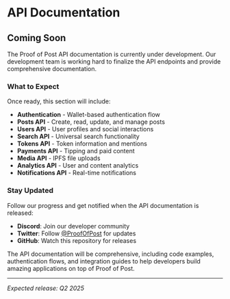 # API Documentation

## Coming Soon

The Proof of Post API documentation is currently under development. Our development team is working hard to finalize the API endpoints and provide comprehensive documentation.

### What to Expect

Once ready, this section will include:

- **Authentication** - Wallet-based authentication flow
- **Posts API** - Create, read, update, and manage posts
- **Users API** - User profiles and social interactions
- **Search API** - Universal search functionality
- **Tokens API** - Token information and mentions
- **Payments API** - Tipping and paid content
- **Media API** - IPFS file uploads
- **Analytics API** - User and content analytics
- **Notifications API** - Real-time notifications

### Stay Updated

Follow our progress and get notified when the API documentation is released:

- **Discord**: Join our developer community
- **Twitter**: Follow [@ProofOfPost](https://twitter.com/ProofOfPost) for updates
- **GitHub**: Watch this repository for releases

The API documentation will be comprehensive, including code examples, authentication flows, and integration guides to help developers build amazing applications on top of Proof of Post.

---

*Expected release: Q2 2025*